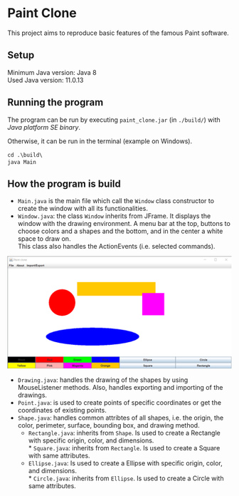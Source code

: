 # Paint Clone

This project aims to reproduce basic features of the famous Paint software.

## Setup
Minimum Java version: Java 8 <br>
Used Java version: 11.0.13

## Running the program
The program can be run by executing `paint_clone.jar` (in `./build/`) with *Java platform SE binary*.

Otherwise, it can be run in the terminal (example on Windows).
```
cd .\build\
java Main
```
## How the program is build
* `Main.java` is the main file which call the `Window` class constructor to create the window with all its functionalities.
* `Window.java`: the class `Window` inherits from JFrame. It displays the window with the drawing environment. A menu bar at the top, buttons to choose colors and a shapes and the bottom, and in the center a white space to draw on.<br>
This class also handles the ActionEvents (i.e. selected commands).

<p align="center">
 <img src="https://github.com/Ouss98/paint_clone/blob/main/readme_img.png" width="700">
<p/>

* `Drawing.java`: handles the drawing of the shapes by using MouseListener methods. Also, handles exporting and importing of the drawings.
* `Point.java`: is used to create points of specific coordinates or get the coordinates of existing points.
* `Shape.java`: handles common attribtes of all shapes, i.e. the origin, the color, perimeter, surface, bounding box, and drawing method.
  * `Rectangle.java`: inherits from `Shape`. Is used to create a Rectangle with specific origin, color, and dimensions.<br> * `Square.java`: inherits from `Rectangle`. Is used to create a Square with same attributes.
  * `Ellipse.java`: Is used to create a Ellipse with specific origin, color, and dimensions.<br> * `Circle.java`: inherits from `Ellipse`. Is used to create a Circle with same attributes.
